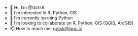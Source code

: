 - 👋 Hi, I’m @GirtsK
- 👀 I’m interested in R, Python, GIS
- 🌱 I’m currently learning Python
- 💞️ I’m looking to collaborate on R, Python, GIS (QGIS, ArcGIS) 
- 📫 How to reach me: girtsk@lppc.lv

<!---
GirtsK/GirtsK is a ✨ special ✨ repository because its `README.md` (this file) appears on your GitHub profile.
You can click the Preview link to take a look at your changes.
--->
